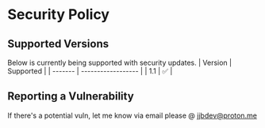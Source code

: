 # Security Policy

## Supported Versions
Below is currently being supported with security updates.
| Version | Supported          |
| ------- | ------------------ |
| 1.1     | :white_check_mark: |


## Reporting a Vulnerability
If there's a potential vuln, let me know via email please @ jjbdev@proton.me
